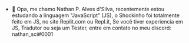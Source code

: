 - 👋 Opa, me chamo Nathan P. Alves d'Silva, recentemente estou estudando a linguagem "JavaScript" (JS), o Shockinho foi totalmente feito em JS, no site Replit.com ou Repl.it,
Se você tiver experiencia em JS, Tradutor ou seja um Tester, entre em contato no meu discord: 
nathan_sci#0001
